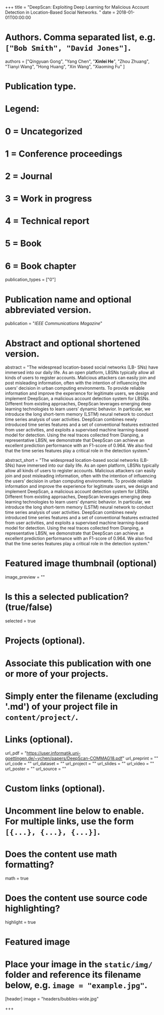 +++
title = "DeepScan: Exploiting Deep Learning for Malicious Account Detection in Location-Based Social Networks. "
date = 2018-01-01T00:00:00

# Authors. Comma separated list, e.g. `["Bob Smith", "David Jones"]`.
authors = ["Qingyuan Gong", "Yang Chen", "**Xinlei He**", "Zhou Zhuang", "Tianyi Wang", "Hong Huang", "Xin Wang", "Xiaoming Fu" ]

# Publication type.
# Legend:
# 0 = Uncategorized
# 1 = Conference proceedings
# 2 = Journal
# 3 = Work in progress
# 4 = Technical report
# 5 = Book
# 6 = Book chapter
publication_types = ["0"]

# Publication name and optional abbreviated version.
publication = "*IEEE Communications Magazine*"


# Abstract and optional shortened version.
abstract = "The widespread location-based social networks (LB- SNs) have immersed into our daily life. As an open platform, LBSNs typically allow all kinds of users to register accounts. Malicious attackers can easily join and post misleading information, often with the intention of influencing the users’ decision in urban computing environments. To provide reliable information and improve the experience for legitimate users, we design and implement DeepScan, a malicious account detection system for LBSNs. Different from existing approaches, DeepScan leverages emerging deep learning technologies to learn users’ dynamic behavior. In particular, we introduce the long short-term memory (LSTM) neural network to conduct time series analysis of user activities. DeepScan combines newly introduced time series features and a set of conventional features extracted from user activities, and exploits a supervised machine learning-based model for detection. Using the real traces collected from Dianping, a representative LBSN, we demonstrate that DeepScan can achieve an excellent prediction performance with an F1-score of 0.964. We also find that the time series features play a critical role in the detection system."

abstract_short = "The widespread location-based social networks (LB- SNs) have immersed into our daily life. As an open platform, LBSNs typically allow all kinds of users to register accounts. Malicious attackers can easily join and post misleading information, often with the intention of influencing the users’ decision in urban computing environments. To provide reliable information and improve the experience for legitimate users, we design and implement DeepScan, a malicious account detection system for LBSNs. Different from existing approaches, DeepScan leverages emerging deep learning technologies to learn users’ dynamic behavior. In particular, we introduce the long short-term memory (LSTM) neural network to conduct time series analysis of user activities. DeepScan combines newly introduced time series features and a set of conventional features extracted from user activities, and exploits a supervised machine learning-based model for detection. Using the real traces collected from Dianping, a representative LBSN, we demonstrate that DeepScan can achieve an excellent prediction performance with an F1-score of 0.964. We also find that the time series features play a critical role in the detection system."

# Featured image thumbnail (optional)
image_preview = ""

# Is this a selected publication? (true/false)
selected = true

# Projects (optional).
#   Associate this publication with one or more of your projects.
#   Simply enter the filename (excluding '.md') of your project file in `content/project/`.


# Links (optional).
url_pdf = "https://user.informatik.uni-goettingen.de/~ychen/papers/DeepScan-COMMAG18.pdf"
url_preprint = ""
url_code = ""
url_dataset = ""
url_project = ""
url_slides = ""
url_video = ""
url_poster = ""
url_source = ""

# Custom links (optional).
#   Uncomment line below to enable. For multiple links, use the form `[{...}, {...}, {...}]`.


# Does the content use math formatting?
math = true

# Does the content use source code highlighting?
highlight = true

# Featured image
# Place your image in the `static/img/` folder and reference its filename below, e.g. `image = "example.jpg"`.
[header]
image = "headers/bubbles-wide.jpg"


+++


